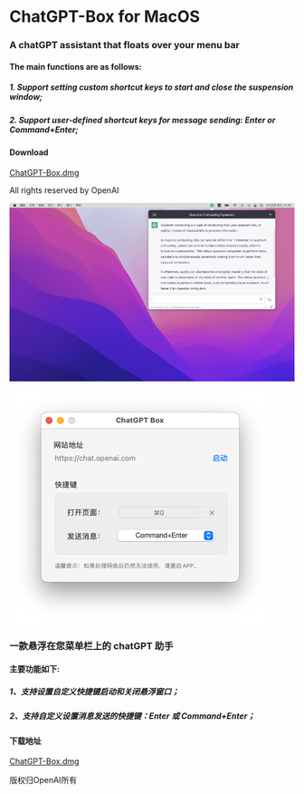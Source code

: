 # ChatGPT-Box for MacOS

### A chatGPT assistant that floats over your menu bar

#### The main functions are as follows:

##### 1. Support setting custom shortcut keys to start and close the suspension window;

##### 2. Support user-defined shortcut keys for message sending: Enter or Command+Enter;


#### Download

[ChatGPT-Box.dmg](https://github.com/gmshrek/chatgpt-box/releases/download/v1.0.0/ChatGPT-Box.dmg)

All rights reserved by OpenAI


![image1](https://github.com/gmshrek/chatgpt-box/blob/main/box1.png)

![image2](https://github.com/gmshrek/chatgpt-box/blob/main/box2.png)



### 一款悬浮在您菜单栏上的 chatGPT 助手

#### 主要功能如下:

##### 1、支持设置自定义快捷键启动和关闭悬浮窗口；

##### 2、支持自定义设置消息发送的快捷键：Enter 或 Command+Enter；

#### 下载地址

[ChatGPT-Box.dmg](https://github.com/gmshrek/chatgpt-box/releases/download/v1.0.0/ChatGPT-Box.dmg)


版权归OpenAI所有
